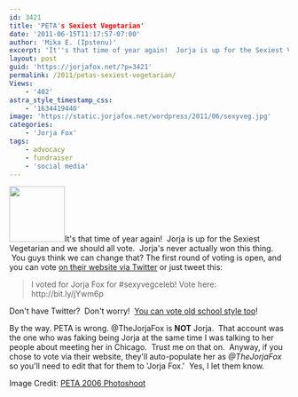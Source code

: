 ```yaml
---
id: 3421
title: 'PETA's Sexiest Vegetarian'
date: '2011-06-15T11:17:57-07:00'
author: 'Mika E. (Ipstenu)'
excerpt: 'It''s that time of year again!  Jorja is up for the Sexiest Vegetarian and we should all vote for Jorja!'
layout: post
guid: 'https://jorjafox.net/?p=3421'
permalink: /2011/petas-sexiest-vegetarian/
Views:
    - '402'
astra_style_timestamp_css:
    - '1634419440'
image: 'https://static.jorjafox.net/wordpress/2011/06/sexyveg.jpg'
categories:
    - 'Jorja Fox'
tags:
    - advocacy
    - fundraiser
    - 'social media'
---
```


<a href="https://jorjafox.net/gallery/pro/advocacy/20060000-peta/"><img class="alignleft size-thumbnail wp-image-3422" title="sexyveg" src="//static.jorjafox.net/wordpress/2011/06/sexyveg-100x100.jpg" alt="" width="100" height="100" /></a>It's that time of year again!  Jorja is up for the Sexiest Vegetarian and we should all vote.  Jorja's never actually won this thing.  You guys think we can change that? The first round of voting is open, and you can vote <a href="http://features.peta.org/sexiest-Vegetarian-Celebrities-2011/default.aspx">on their website via Twitter</a> or just tweet this:
<blockquote>I voted for Jorja Fox for #sexyvegceleb! Vote here: http://bit.ly/jYwm6p</blockquote>
Don't have Twitter?  Don't worry!  <a href="http://features.peta.org/sexiest-Vegetarian-Celebrities-2011/Vote.aspx">You can vote old school style too</a>!

By the way. PETA is wrong. @TheJorjaFox is **NOT** Jorja.  That account was the one who was faking being Jorja at the same time I was talking to her people about meeting her in Chicago.  Trust me on that on.  Anyway, if you chose to vote via their website, they'll auto-populate her as _@TheJorjaFox_ so you'll need to edit that for them to 'Jorja Fox.'  Yes, I let them know.

Image Credit: <a href="https://jorjafox.net/gallery/pro/advocacy/20060000-peta/">PETA 2006 Photoshoot</a>
